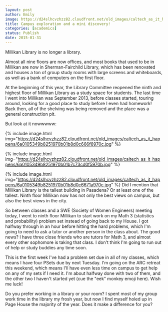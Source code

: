 ```yaml
---
layout: post
author: Emily
image: https://d24slhcvzhzz82.cloudfront.net/old_images/caltech_as_it_happens/6a0105349b8251970b01bb07e088c0970d.jpg
title: Campus exploration and a mini discovery! 
categories: [academics]
status: Publish
date: 2015-01-31
---
```



Millikan Library is no longer a library.

Almost all nine floors are now offices, and most books that used to be in Millikan are now in Sherman-Fairchild Library, which has been renovated and houses a ton of group study rooms with large screens and whiteboards, as well as a bank of computers on the first floor.

At the beginning of this year, the Library Committee reopened the ninth and highest floor of Millikan Library as a study space for students. The last time I went into Millikan was September 2013, before classes started, touring around, looking for a good place to study before I even had homework! Back then, all of the shelving was being removed and the place was a general construction pit.

But look at it nowwwww:


{% include image.html img="https://d24slhcvzhzz82.cloudfront.net/old_images/caltech_as_it_happens/6a0105349b8251970b01b8d0c666f8970c.jpg" %}


{% include image.html img="https://d24slhcvzhzz82.cloudfront.net/old_images/caltech_as_it_happens/6a0105349b8251970b01b7c73cd0f5970b.jpg" %}


{% include image.html img="https://d24slhcvzhzz82.cloudfront.net/old_images/caltech_as_it_happens/6a0105349b8251970b01b8d0c6671a970c.jpg" %}
Did I mention that Millikan Library is the tallest building in Pasadena? Or at least one of the tallest. Ninth floor Millikan now has not only the best views on campus, but also the best views in the city.

So between classes and a SWE (Society of Women Engineers) meeting today, I went to ninth floor Millikan to start work on my Math 3 (statistics and probability) problem set instead of going back to my House. I got halfway through in an hour before hitting the hard problems, which I'm going to need to ask a tutor or another person in the class about. The good news? I have three close friends who are tutors for Math 3, and almost every other sophomore is taking that class. I don't think I'm going to run out of help or study buddies any time soon.

This is the first week I've had a problem set due in all of my classes, which means I have four PSets due by next Tuesday. I'm going on the ARC retreat this weekend, which means I'll have even less time on campus to get help on any of my sets if I need it. I'm about halfway done with two of them, and the other two I haven't started yet (cue the "eek" monkey emoji here). Wish me luck!

Do you prefer working in a library or your room? I spent most of my group work time in the library my frosh year, but now I find myself holed up in Page House the majority of the year. Does it make a difference for you?

